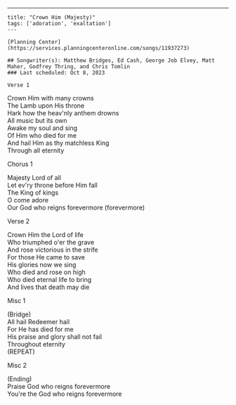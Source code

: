 ---
    title: "Crown Him (Majesty)"
    tags: ['adoration', 'exaltation']
    ---

    [Planning Center](https://services.planningcenteronline.com/songs/11937273)

    ## Songwriter(s): Matthew Bridges, Ed Cash, George Job Elvey, Matt Maher, Godfrey Thring, and Chris Tomlin
    ### Last scheduled: Oct 8, 2023          

    Verse 1  
  
Crown Him with many crowns  
The Lamb upon His throne  
Hark how the heav'nly anthem drowns  
All music but its own  
Awake my soul and sing  
Of Him who died for me  
And hail Him as thy matchless King  
Through all eternity  
  
Chorus 1  
  
Majesty Lord of all  
Let ev'ry throne before Him fall  
The King of kings  
O come adore  
Our God who reigns forevermore (forevermore)  
  
Verse 2  
  
Crown Him the Lord of life  
Who triumphed o'er the grave  
And rose victorious in the strife  
For those He came to save  
His glories now we sing  
Who died and rose on high  
Who died eternal life to bring  
And lives that death may die  
  
Misc 1  
  
(Bridge)  
All hail Redeemer hail  
For He has died for me  
His praise and glory shall not fail  
Throughout eternity  
(REPEAT)  
  
Misc 2  
  
(Ending)  
Praise God who reigns forevermore  
You're the God who reigns forevermore
    